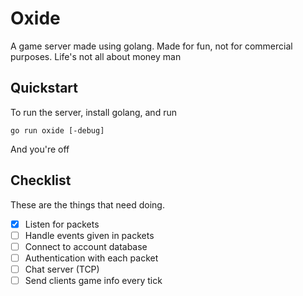 # **Oxide**

A game server made using golang. Made for fun, not for commercial purposes. Life's not all about money man

## Quickstart
To run the server, install golang, and run
```
go run oxide [-debug]
```

And you're off

## Checklist
These are the things that need doing.

- [x] Listen for packets
- [ ] Handle events given in packets
- [ ] Connect to account database
- [ ] Authentication with each packet
- [ ] Chat server (TCP)
- [ ] Send clients game info every tick
